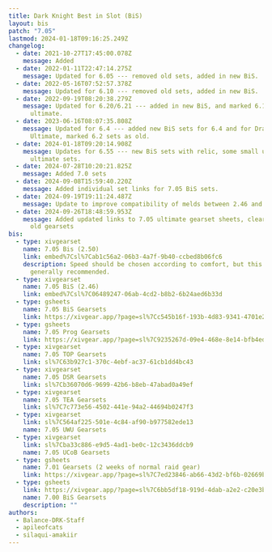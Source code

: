 ```yaml
---
title: Dark Knight Best in Slot (BiS)
layout: bis
patch: "7.05"
lastmod: 2024-01-18T09:16:25.249Z
changelog:
  - date: 2021-10-27T17:45:00.078Z
    message: Added
  - date: 2022-01-11T22:47:14.275Z
    message: Updated for 6.05 --- removed old sets, added in new BiS.
  - date: 2022-05-16T07:52:57.378Z
    message: Updated for 6.10 --- removed old sets, added in new BiS.
  - date: 2022-09-19T08:20:38.279Z
    message: Updated for 6.20/6.21 --- added in new BiS, and marked 6.1 sets as for
      ultimate.
  - date: 2023-06-16T08:07:35.808Z
    message: Updated for 6.4 --- added new BiS sets for 6.4 and for Dragonsong
      Ultimate, marked 6.2 sets as old.
  - date: 2024-01-18T09:20:14.908Z
    message: Updates for 6.55 --- new BiS sets with relic, some small updates to
      ultimate sets.
  - date: 2024-07-28T10:20:21.825Z
    message: Added 7.0 sets
  - date: 2024-09-08T15:59:40.220Z
    message: Added individual set links for 7.05 BiS sets.
  - date: 2024-09-19T19:11:24.487Z
    message: Update to improve compatibility of melds between 2.46 and 2.50
  - date: 2024-09-26T18:48:59.953Z
    message: Added updated links to 7.05 ultimate gearset sheets, cleared out some
      old gearsets
bis:
  - type: xivgearset
    name: 7.05 Bis (2.50)
    link: embed%7Csl%7Cab1c56a2-06b3-4a7f-9b40-ccbed8b06fc6
    description: Speed should be chosen according to comfort, but this set is
      generally recommended.
  - type: xivgearset
    name: 7.05 BiS (2.46)
    link: embed%7Csl%7C06489247-06ab-4cd2-b8b2-6b24aed6b33d
  - type: gsheets
    name: 7.05 BiS Gearsets
    link: https://xivgear.app/?page=sl%7Cc545b16f-193b-4d83-9341-4701e237dc10&
  - type: gsheets
    name: 7.05 Prog Gearsets
    link: https://xivgear.app/?page=sl%7C9235267d-09e4-468e-8e14-bfb4ed09726d&
  - type: xivgearset
    name: 7.05 TOP Gearsets
    link: sl%7C63b927c1-370c-4ebf-ac37-61cb1dd4bc43
  - type: xivgearset
    name: 7.05 DSR Gearsets
    link: sl%7Cb36070d6-9699-42b6-b8eb-47abad0a49ef
  - type: xivgearset
    name: 7.05 TEA Gearsets
    link: sl%7C7c773e56-4502-441e-94a2-44694b0247f3
  - type: xivgearset
    link: sl%7C564af225-501e-4c84-af90-b977582ede13
    name: 7.05 UWU Gearsets
  - type: xivgearset
    link: sl%7Cba33c886-e9d5-4ad1-be0c-12c3436ddcb9
    name: 7.05 UCoB Gearsets
  - type: gsheets
    name: 7.01 Gearsets (2 weeks of normal raid gear)
    link: https://xivgear.app/?page=sl%7C7ed23846-ab66-43d2-bf6b-02669b86c586&
  - type: gsheets
    link: https://xivgear.app/?page=sl%7C6bb5df18-919d-4dab-a2e2-c20e3b4c1bdc&
    name: 7.00 BiS Gearsets
    description: ""
authors:
  - Balance-DRK-Staff
  - apileofcats
  - silaqui-amakiir
---
```

